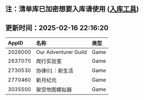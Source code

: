 ## 注：清单库已加密想要入库请使用 ([入库工具](https://github.com/BlankTMing/ManifestAutoUpdate/releases))

## 更新时间：2025-02-16 22:16:20
| AppID | 名称 | 类型  |
| :-------------------- | :----------------------------- | :----------- |
| 2026000 | Our Adventurer Guild| Game |
| 2637070 | 爬行实验室| Game |
| 2730530 | 协律01：新生活| Game |
| 2770460 | 新月纪元| Game |
| 3035500 | 架空地图模拟器| Game |

